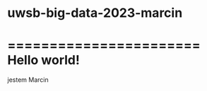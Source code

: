 # uwsb-big-data-2023-marcin
=======================
Hello world!
=======================
jestem Marcin